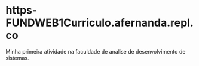 # https-FUNDWEB1Curriculo.afernanda.repl.co
Minha primeira atividade na faculdade de analise de desenvolvimento de sistemas.
